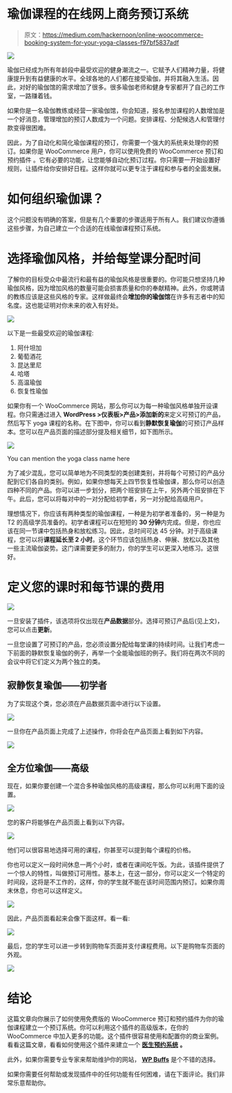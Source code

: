 # 瑜伽课程的在线网上商务预订系统

> 原文：<https://medium.com/hackernoon/online-woocommerce-booking-system-for-your-yoga-classes-f97bf5837adf>

![](img/8970b997ce1fe89d9865481685a709ed.png)

瑜伽已经成为所有年龄段中最受欢迎的健身潮流之一。它赋予人们精神力量，将健康提升到有益健康的水平。全球各地的人们都在接受瑜伽，并将其融入生活。因此，对好的瑜伽馆的需求增加了很多。很多瑜伽老师和健身专家都开了自己的工作室，一路赚着钱。

如果你是一名瑜伽教练或经营一家瑜伽馆，你会知道，报名参加课程的人数增加是一个好消息，管理增加的预订人数成为一个问题。安排课程、分配候选人和管理付款变得很困难。

因此，为了自动化和简化瑜伽课程的预订，你需要一个强大的系统来处理你的预订。如果你是 WooCommerce 用户，你可以使用免费的 WooCommerce 预订和预约插件 。它有必要的功能，让您能够自动化预订过程。你只需要一开始设置好规则，让插件给你安排好日程。这样你就可以更专注于课程和参与者的全面发展。

# 如何组织瑜伽课？

这个问题没有明确的答案，但是有几个重要的步骤适用于所有人。我们建议你遵循这些步骤，为自己建立一个合适的在线瑜伽课程预订系统。

# 选择瑜伽风格，并给每堂课分配时间

了解你的目标受众中最流行和最有益的瑜伽风格是很重要的。你可能只想坚持几种瑜伽风格，因为增加风格的数量可能会损害质量和你的奉献精神。此外，你或聘请的教练应该是这些风格的专家。这样做最终会**增加你的瑜伽馆**在许多有志者中的知名度。这也能证明对你未来的收入有好处。

![](img/71804caea960cbc194a323cc6b4b4d9c.png)

以下是一些最受欢迎的瑜伽课程:

1.  阿什坦加
2.  葡萄酒花
3.  昆达里尼
4.  哈塔
5.  高温瑜伽
6.  恢复性瑜伽

如果你有一个 WooCommerce 网站，那么你可以为每一种瑜伽风格单独开设课程。你只需通过进入 **WordPress >仪表板>产品>添加新的**来定义可预订的产品，然后写下 yoga 课程的名称。在下图中，你可以看到**静默恢复瑜伽**的可预订产品样本。您可以在产品页面的描述部分提及相关细节，如下图所示。

![](img/1ad75d87301e350d817aab6a6194675d.png)

You can mention the yoga class name here

为了减少混乱，您可以简单地为不同类型的类创建类别，并将每个可预订的产品分配到它们各自的类别。例如，如果你想每天上四节恢复性瑜伽课，那么你可以创造四种不同的产品。你可以进一步划分，把两个班安排在上午，另外两个班安排在下午。此后，您可以将每对中的一对分配给初学者，另一对分配给高级用户。

理想情况下，你应该有两种类型的瑜伽课程，一种是为初学者准备的，另一种是为 T2 的高级学员准备的。初学者课程可以在短短的 **30 分钟**内完成。但是，你也应该在同一节课中包括热身和放松练习。因此，总时间可达 45 分钟。对于高级课程，您可以将**课程延长至 2 小时**。这个环节应该包括热身、伸展、放松以及其他一些主流瑜伽姿势。这门课需要更多的耐力，你的学生可以更深入地练习。这很好。

# 定义您的课时和每节课的费用

![](img/c8cb6666977b1293fb8885f6913f6943.png)

一旦安装了插件，该选项将仅出现在**产品数据**部分。选择可预订产品后(见上文)，您可以点击**更新**。

一旦您设置了可预订的产品，您必须设置分配给每堂课的持续时间。让我们考虑一下前面的静默恢复瑜伽的例子，再举一个全能瑜伽班的例子。我们将在两次不同的会议中将它们定义为两个独立的类。

## 寂静恢复瑜伽——初学者

为了实现这个类，您必须在产品数据页面中进行以下设置。

![](img/95dbcbbf089d9eb35d3d0c43e0bd0489.png)

一旦你在产品页面上完成了上述操作，你将会在产品页面上看到如下内容。

![](img/0f35f6ed8b4e753c8b8235d848d8be36.png)

## 全方位瑜伽——高级

现在，如果你要创建一个混合多种瑜伽风格的高级课程，那么你可以利用下面的设置。

![](img/abd1a55ccd4398fb0be33b49c3938b85.png)

您的客户将能够在产品页面上看到以下内容。

![](img/502bc7ee8b4f3386749da44389a5c117.png)

他们可以很容易地选择可用的课程，你甚至可以提到每个课程的价格。

你也可以定义一段时间休息一两个小时，或者在课间吃午饭。为此，该插件提供了一个惊人的特性，叫做预订可用性。基本上，在这一部分，你可以定义一个特定的时间段，这将是不工作的，这样，你的学生就不能在该时间范围内预订。如果你周末休息，你也可以这样定义。

![](img/e3fdf4f7ee12762fd9efc66e66495bbf.png)

因此，产品页面看起来会像下面这样。看一看:

![](img/27abc4981a5d6719c46158e470e1b7e5.png)

最后，您的学生可以进一步转到购物车页面并支付课程费用。以下是购物车页面的外观。

![](img/35e49c26a511c3209d461932bba8bf0e.png)

# 结论

这篇文章向你展示了如何使用免费版的 WooCommerce 预订和预约插件为你的瑜伽课程建立一个预订系统。你可以利用这个插件的高级版本，在你的 WooCommerce 中加入更多的功能。这个插件很容易使用和配置你的商业案例。看看这篇文章，看看如何使用这个插件来建立一个 [**医生预约系统**](http://pluginhive.com/create-woocommerce-doctor-appointment-booking-system/) **。**

此外，如果你需要专业专家来帮助维护你的网站， [**WP Buffs**](https://wpbuffs.com/partnerships/) 是个不错的选择。

如果你需要任何帮助或发现插件中的任何功能有任何困难，请在下面评论。我们非常乐意帮助你。